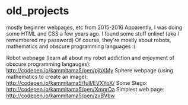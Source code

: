 # old_projects
mostly beginner webpages, etc from 2015-2016
Apparently, I was doing some HTML and CSS a few years ago. I found some stuff online! (aka I remembered my password)
Of course, they're mostly about robots, mathematics and obscure programming languages :(

Robot webpage (learn all about my robot addiction and enjoyment of obscure programming langauges): http://codepen.io/kammitama5/pen/pjbXMy
Sphere webpage (using mathematics to create an image): http://codepen.io/kammitama5/full/EVXYoX/
Some Stego: http://codepen.io/kammitama5/pen/XmgrOa
Simplest web page: http://codepen.io/kammitama5/pen/zvBVbw

